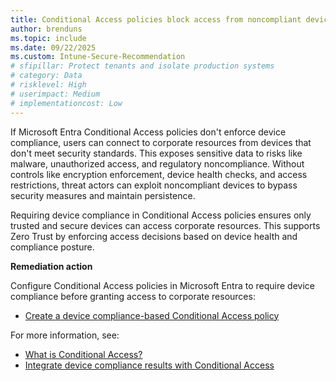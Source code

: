 ```yaml
---
title: Conditional Access policies block access from noncompliant devices
author: brenduns
ms.topic: include
ms.date: 09/22/2025
ms.custom: Intune-Secure-Recommendation
# sfipillar: Protect tenants and isolate production systems
# category: Data
# risklevel: High
# userimpact: Medium
# implementationcost: Low
---
```

If Microsoft Entra Conditional Access policies don't enforce device compliance, users can connect to corporate resources from devices that don't meet security standards. This exposes sensitive data to risks like malware, unauthorized access, and regulatory noncompliance. Without controls like encryption enforcement, device health checks, and access restrictions, threat actors can exploit noncompliant devices to bypass security measures and maintain persistence.


Requiring device compliance in Conditional Access policies ensures only trusted and secure devices can access corporate resources. This supports Zero Trust by enforcing access decisions based on device health and compliance posture.

**Remediation action**

Configure Conditional Access policies in Microsoft Entra to require device compliance before granting access to corporate resources:  
- [Create a device compliance-based Conditional Access policy](/intune/intune-service/protect/create-conditional-access-intune)

For more information, see:
- [What is Conditional Access?](/entra/identity/conditional-access/overview)
- [Integrate device compliance results with Conditional Access](/intune/intune-service/protect/device-compliance-get-started#integrate-with-conditional-access)